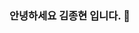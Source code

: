 ### 안녕하세요 김종현 입니다. 👋

<!--
**Jameskimjh/JamesKimjh** is a ✨ _special_ ✨ repository because its `README.md` (this file) appears on your GitHub profile.
<img src="https://img.shields.io/badge/Scss-green?style=flat&logo=Sass&logoColor=A8B9CC"/>
Here are some ideas to get you started:
- 🔭 I’m currently working on ...
- 🌱 I’m currently learning ...
- 👯 I’m looking to collaborate on ...
- 🤔 I’m looking for help with ...
- 💬 Ask me about ...
- 📫 How to reach me: ...
- 😄 Pronouns: ...
- ⚡ Fun fact: ...
-->
